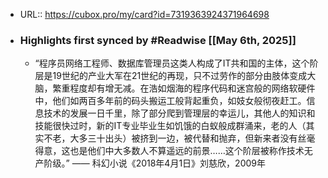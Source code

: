 - URL:: https://cubox.pro/my/card?id=7319363924371964698
- ### Highlights first synced by #Readwise [[May 6th, 2025]]
    - “程序员网络工程师、数据库管理员这类人构成了IT共和国的主体，这个阶层是19世纪的产业大军在21世纪的再现，只不过劳作的部分由肢体变成大脑，繁重程度却有增无减。在浩如烟海的程序代码和迷宫般的网络软硬件中，他们如两百多年前的码头搬运工般背起重负，如妓女般彻夜赶工。信息技术的发展一日千里，除了部分爬到管理层的幸运儿，其他人的知识和技能很快过时，新的IT专业毕业生如饥饿的白蚁般成群涌来，老的人（其实不老，大多三十出头）被挤到一边，被代替和抛弃，但新来者没有丝毫得意，这也是他们中大多数人不算遥远的前景……这个阶层被称作技术无产阶级。”
      —— 科幻小说《2018年4月1日》刘慈欣，2009年

